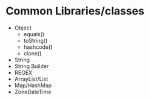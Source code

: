# Common Libraries/classes

- Object
  - equals()
  - toString()
  - hashcode()
  - clone()
- String
- String Builder
- REGEX
- ArrayList/List
- Map/HashMap
- ZoneDateTime

